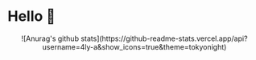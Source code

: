 # Hello 👋

<div style="text-align: center">
  ![Anurag's github stats](https://github-readme-stats.vercel.app/api?username=4ly-a&show_icons=true&theme=tokyonight)
</div>

